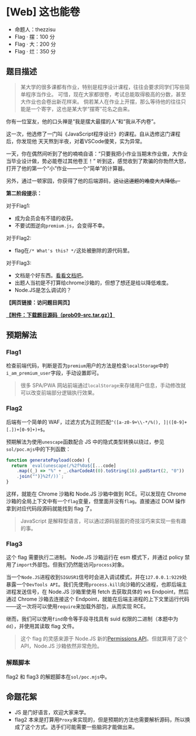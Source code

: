 # [Web] 这也能卷

- 命题人：thezzisu
- Flag · 摆：100 分
- Flag · 大：200 分
- Flag · 烂：350 分

## 题目描述

<blockquote>
<p>某大学的很多课都有作业，特别是程序设计课程，往往会要求同学们写些简单程序当作业。
可惜，现在大家都很卷，考试总能取得极高的分数，甚至大作业也会卷出新花样来。
倘若某人在作业上开摆，那么等待他的往往只能是一个寄字，这也是某大学“摆寄”花名之由来。</p>
</blockquote>
<p>你有一位室友，他的口头禅是“我是摆大最摆的人”和“我从不内卷”。</p>
<p>这一次，他选修了一门叫《JavaScript程序设计》的课程。自从选修这门课程后，你发现他
天天熬到半夜，对着VSCode傻笑，实为异常。</p>
<p>一天，你在偶然间听到了他的喃喃自语：“只要我把小作业当期末作业做，大作业当毕业设计做，势必能卷过其他卷王！”
听到这，感觉收到了欺骗的你勃然大怒，打开了他的第一个“小”作业——一个“简单”的计算器。</p>
<p>另外，通过一顿家园，你获得了他的后端源码，<del>这让这道题的难度大大降低。</del></p>
<div class="well">
<p><strong>第二阶段提示：</strong></p>
<p>对于Flag1:</p>
<ul>
<li>成为会员会有不错的收获。</li>
<li>不要试图逆向<code>premium.js</code>，会变得不幸。</li>
</ul>
<p>对于Flag2:</p>
<ul>
<li>flag在<code>/* What's this? */</code>这处被删除的源代码里。</li>
</ul>
<p>对于Flag3:</p>
<ul>
<li>文档是个好东西。<a target="_blank" rel="noopener noreferrer" href="https://nodejs.org/api/process.html#process">看看文档吧</a>。</li>
<li>出题人当初是不打算给chrome沙箱的，但想了想还是给以降低难度。</li>
<li>Node.JS是怎么调试的？</li>
</ul>
</div>

**【网页链接：访问题目网页】**

**[【附件：下载题目源码（prob09-src.tar.gz）】](attachment/prob09-src.tar.gz)**

## 预期解法

### Flag1

检查前端代码，判断是否为`premium`用户的方法是检查`localStorage`中的`i_am_premium_user`字段，手动设置即可。

> 很多 SPA/PWA 网站前端通过`localStorage`来存储用户信息，手动修改就可以改变前端部分逻辑执行效果。

### Flag2

后端有一个简单的 WAF，过滤方式为正则匹配`^([a-z0-9+\\-*/%(), ]|([0-9]+[.])+[0-9]+)+$`。

预期解法为使用`unescape`函数配合 JS 中的隐式类型转换以绕过，参见`sol/poc.mjs`中的下列函数：

```js
function generatePayload(code) {
  return `eval(unescape(/%2f%0a${[...code]
    .map((_) => "%" + _.charCodeAt(0).toString(16).padStart(2, "0"))
    .join("")}%2f/))`;
}
```

这样，就能在 Chrome 沙箱和 Node.JS 沙箱中做到 RCE。可以发现在 Chrome 沙箱的全局上下文中有一个`flag`变量，但里面并没有`flag`。直接通过 DOM 操作拿到对应代码段源码就能找到 flag 了。

> JavaScript 是解释型语言，可以通过源码层面的奇技淫巧来实现一些有趣的事。

### Flag3

这个 flag 需要执行二进制。 Node.JS 沙箱运行在 esm 模式下，并通过 policy 禁用了`import`外部包。但我们仍然能访问`process`对象。

当一个`Node.JS`进程收到`SIGUSR1`信号时会进入调试模式，并在`127.0.0.1:9229`处暴露一个`DevTools API`。我们先使用`process.kill`向沙箱的父进程，也即后端主进程发送信号，在 Node.JS 沙箱里使用 fetch 去获取具体的 ws Endpoint，然后通过 Chrome 沙箱去连接这个 Endpoint，就能在后端主进程的上下文里运行代码——这一次将可以使用`require`来加载外部包，从而实现 RCE。

继而，我们可以使用`find`命令等手段寻找具有 suid 权限的二进制（本题中为`dd`），并使用其读取 flag 文件。

> 这个 flag 的灵感来源于 Node.JS 新的[Permissions API](https://nodejs.org/api/permissions.html)。但就算用了这个 API，Node.JS 沙箱依然非常危险。

### 解题脚本

flag2 和 flag3 的解题脚本在`sol/poc.mjs`中。

## 命题花絮

- JS 是门好语言，欢迎大家来学。
- flag2 本来是打算用`Proxy`来实现的，但是预期的方法也需要解析源码，所以换成了这个方式。选手们可能需要一些脑洞才能做出来。
